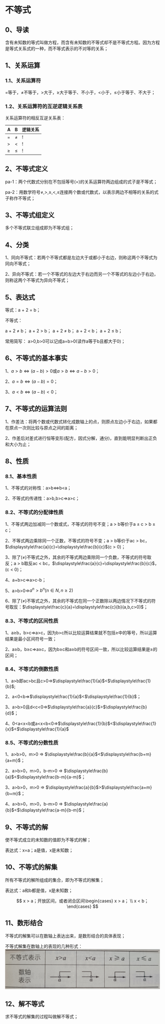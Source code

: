 # 不等式

## 0、导读
含有未知数的等式叫做方程，而含有未知数的不等式却不是不等式方程。因为方程是等式关系式的一种，而不等式表示的不对等的关系；

## 1、关系运算
### 1.1、关系运算符
$=$等于，$\ne$不等于，$>$大于，$\geqslant$大于等于、不小于，$<$小于，$\leqslant$小于等于、不大于；

### 1.2、关系运算符的互逆逻辑关系表
关系运算符的相反互逆关系表：

| A | B | 逻辑关系 |
|---|---|---|
| $=$ | $\ne$ | ! |
| $>$ | $<$ | ! |
| $\geqslant$ | $\leqslant$ | ! |

## 2、不等式定义
pa-1：两个代数式分别在不包括等号(=)的关系运算符两边组成的式子是不等式；

pa-2：用数学符号$\ne,>,\geqslant,<,\leqslant$连接两个数或代数式，以表示两边不相等的关系的式子称作不等式；

## 3、不等式组定义
多个不等式联立组成即为不等式组；

## 4、分类
1、同向不等式：若两个不等式都是左边大于或都小于右边，则称这两个不等式为同向不等式；

2、异向不等式：若一个不等式的左边大于右边而另一个不等式的左边小于右边，则称这两个不等式为异向不等式；

## 5、表达式
等式：a + 2 = b；

不等式：

a + 2 $\ne$ b；
a + 2 > b；
a + 2 $\ne$ b；
a + 2 < b；
a + 2 $\leqslant$ b；

常用简写：
a>0,b>0可以记成a=b>0(读作a等于b且都大于0)；

## 6、不等式的基本事实
1、$a>b\Leftrightarrow(a-b)>0$或$a>b\Leftrightarrow a-b>0$；

2、$a=b\Leftrightarrow(a-b)=0$；

3、$a<b\Leftrightarrow(a-b)<0$；

## 7、不等式的运算法则
1、作差法：将两个数或代数式转化成数轴上的点，则原点左边小于右边，如果都在原点一次则比较与原点之间的距离；

2、作差后对差式进行恒等变形(配方，因式分解，通分)，直到能明显判断出正负和大小为止；

## 8、性质
### 8.1、基本性质
1、不等式的对称性：a>b$\Leftrightarrow$b<a；

2、不等式的传递性：a>b,b>c$\Rightarrow$a>c；

### 8.2、不等式的分配律性质
1、不等式两边加减同一个数或式，不等式的符号不变；a > b等价于a $\pm$ c > b $\pm$ c；

2、不等式两边乘除同一个正数，不等式的符号不变；a > b等价于ac > bc，$\displaystyle\frac{a}{c}=\displaystyle\frac{b}{c}$(c > 0)；

3、除了($\ne$)不等式之外，其余的不等式两边乘除同一个负数，不等式的符号取反；a > b取反ac < bc，$\displaystyle\frac{a}{c}=\displaystyle\frac{b}{c}$，(c < 0)；

4、a+b>c$\Rightarrow$a>c-b；

5、a>b>0$\Rightarrow$$a^n>b^n(n\in N,n\geqslant2)$

6、除了($\ne$)不等式之外，其余的不等式在同一个正数除以两边情况下不等式的符号取反：$\displaystyle\frac{c}{a}=\displaystyle\frac{c}{b}(a,b,c>0)$；

### 8.3、不等式的区间性质
1、a$\geqslant$b，b>c$\Rightarrow$a>c，因为b>c所以比较运算结果就不包括$\geqslant$中的等号，所以运算结果是最小区间符号一致；

2、a$\geqslant$b，b$\geqslant$c$\Rightarrow$a$\geqslant$c，因为b$\geqslant$c和a$\geqslant$b的符号区间一致，所以比较运算结果是$\geqslant$的区间；

### 8.4、不等式的倒数性质
1、a>b即ac>bc且c>0$\Rightarrow$$\displaystyle\frac{1}{a}$<$\displaystyle\frac{1}{b}$;

2、a<0<b$\Rightarrow$$\displaystyle\frac{1}{a}$<$\displaystyle\frac{1}{b}$；

3、a>b>0且d<c<0$\Rightarrow$$\displaystyle\frac{a}{c}$>$\displaystyle\frac{b}{d}$；

4、0<a<x<b或a<x<b<0$\Rightarrow$$\displaystyle\frac{1}{b}$<$\displaystyle\frac{1}{x}$<$\displaystyle\frac{1}{a}$

### 8.5、不等式的分数性质
1、a>b>0，m>0 $\Rightarrow$ $\displaystyle\frac{b}{a}$<$\displaystyle\frac{b+m}{a+m}$；

2、a>b>0，m>0，b-m>0 $\Rightarrow$ $\displaystyle\frac{b}{a}$<$\displaystyle\frac{b-m}{a-m}$；

3、a>b>0，m>0 $\Rightarrow$ $\displaystyle\frac{a}{b}$>$\displaystyle\frac{a+m}{b+m}$；

4、a>b>0，m>0，b-m>0 $\Rightarrow$ $\displaystyle\frac{a}{b}$<$\displaystyle\frac{a-m}{b-m}$；

## 9、不等式的解
使不等式成立的未知数的值即为不等式的解；

表达式：x=a；a是值，x是未知数；

## 10、不等式的解集
所有不等式的解所组成的集合，即为不等式的解集；

表达式：a和b都是值，x是未知数；

$$
x > a；开放区间，或者闭合区间\begin{cases}
x > a；
\\
x < b；
\end{cases}
$$

## 11、数形结合
不等式的解集可以在数轴上表达出来，是数形结合的具体表现；

不等式解集在数轴上的表现的几种形式：
![](../images/不等式数轴表示.png)

## 12、解不等式
求不等式的解集的过程叫做解不等式；
